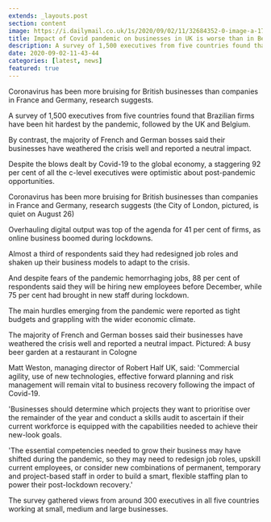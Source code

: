 ```yaml
---
extends: _layouts.post
section: content
image: https://i.dailymail.co.uk/1s/2020/09/02/11/32684352-0-image-a-17_1599042491649.jpg 
title: Impact of Covid pandemic on businesses in UK is worse than in Belgium, France and Germany 
description: A survey of 1,500 executives from five countries found that Brazilian firms have been hit hardest by the pandemic, followed by the UK and Belgium. 
date: 2020-09-02-11-43-44 
categories: [latest, news] 
featured: true 
--- 
```

Coronavirus has been more bruising for British businesses than companies in France and Germany, research suggests.

A survey of 1,500 executives from five countries found that Brazilian firms have been hit hardest by the pandemic, followed by the UK and Belgium. 

By contrast, the majority of French and German bosses said their businesses have weathered the crisis well and reported a neutral impact. 

Despite the blows dealt by Covid-19 to the global economy, a staggering 92 per cent of all the c-level executives were optimistic about post-pandemic opportunities.

Coronavirus has been more bruising for British businesses than companies in France and Germany, research suggests (the City of London, pictured, is quiet on August 26)

Overhauling digital output was top of the agenda for 41 per cent of firms, as online business boomed during lockdowns.

Almost a third of respondents said they had redesigned job roles and shaken up their business models to adapt to the crisis.  

And despite fears of the pandemic hemorrhaging jobs, 88 per cent of respondents said they will be hiring new employees before December, while 75 per cent had brought in new staff during lockdown. 

The main hurdles emerging from the pandemic were reported as tight budgets and grappling with the wider economic climate. 

The majority of French and German bosses said their businesses have weathered the crisis well and reported a neutral impact. Pictured: A busy beer garden at a restaurant in Cologne

Matt Weston, managing director of Robert Half UK, said: 'Commercial agility, use of new technologies, effective forward planning and risk management will remain vital to business recovery following the impact of Covid-19.

'Businesses should determine which projects they want to prioritise over the remainder of the year and conduct a skills audit to ascertain if their current workforce is equipped with the capabilities needed to achieve their new-look goals.

'The essential competencies needed to grow their business may have shifted during the pandemic, so they may need to redesign job roles, upskill current employees, or consider new combinations of permanent, temporary and project-based staff in order to build a smart, flexible staffing plan to power their post-lockdown recovery.' 

The survey gathered views from around 300 executives in all five countries working at small, medium and large businesses.

